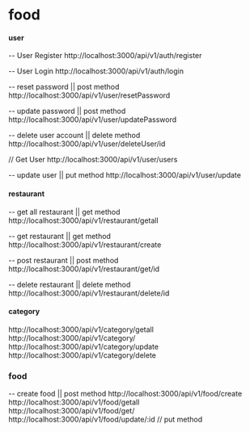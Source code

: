 # food
#### user
-- User Register
http://localhost:3000/api/v1/auth/register

-- User Login
http://localhost:3000/api/v1/auth/login

-- reset password || post method
http://localhost:3000/api/v1/user/resetPassword

-- update password || post method
http://localhost:3000/api/v1/user/updatePassword

-- delete user account || delete method
http://localhost:3000/api/v1/user/deleteUser/id

// Get User
http://localhost:3000/api/v1/user/users

-- update user || put method
http://localhost:3000/api/v1/user/update

#### restaurant
-- get all restaurant || get method
http://localhost:3000/api/v1/restaurant/getall

-- get restaurant || get method
http://localhost:3000/api/v1/restaurant/create

-- post restaurant || post method
http://localhost:3000/api/v1/restaurant/get/id

-- delete restaurant || delete method
http://localhost:3000/api/v1/restaurant/delete/id

#### category
http://localhost:3000/api/v1/category/getall
http://localhost:3000/api/v1/category/
http://localhost:3000/api/v1/category/update
http://localhost:3000/api/v1/category/delete


### food
-- create food || post method
http://localhost:3000/api/v1/food/create
http://localhost:3000/api/v1/food/getall
http://localhost:3000/api/v1/food/get/
http://localhost:3000/api/v1/food/update/:id                   // put method


